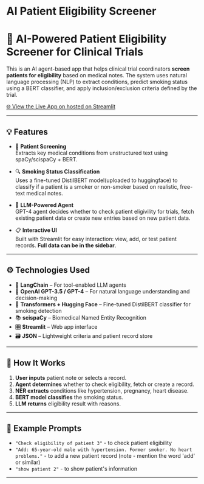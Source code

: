 ﻿# AI Patient Eligibility Screener

# 🧠 AI-Powered Patient Eligibility Screener for Clinical Trials

This is an AI agent-based app that helps clinical trial coordinators **screen patients for eligibility** based on medical notes. The system uses natural language processing (NLP) to extract conditions, predict smoking status using a BERT classifier, and apply inclusion/exclusion criteria defined by the trial.

[🌐 View the Live App on hosted on Streamlit](https://ai-patientscreener-nvsdmey7c7w7xmxn3uutlf.streamlit.app/)

---

## 💡 Features

- 🧾 **Patient Screening**  
  Extracts key medical conditions from unstructured text using spaCy/scispaCy + BERT.

- 🔍 **Smoking Status Classification**  
  Uses a fine-tuned DistilBERT model(uploaded to huggingface) to classify if a patient is a smoker or non-smoker based on realistic, free-text medical notes.

- 🧠 **LLM-Powered Agent**  
  GPT-4 agent decides whether to check patient eligivility for trials, fetch existing patient data or create new entries based on new patient data.

- 📋 **Interactive UI**  
  Built with Streamlit for easy interaction: view, add, or test patient records. **Full data can be in the sidebar**.

---

## ⚙️ Technologies Used

- 🧠 **LangChain** – For tool-enabled LLM agents  
- 💬 **OpenAI GPT-3.5 / GPT-4** – For natural language understanding and decision-making  
- 🧪 **Transformers + Hugging Face** – Fine-tuned DistilBERT classifier for smoking detection  
- 📚 **scispaCy** – Biomedical Named Entity Recognition  
- 🎛️ **Streamlit** – Web app interface  
- 🗃️ **JSON** – Lightweight criteria and patient record store

---


## 🔧 How It Works

1. **User inputs** patient note or selects a record.
2. **Agent determines** whether to check eligibility, fetch or create a record.
3. **NER extracts** conditions like hypertension, pregnancy, heart disease.
4. **BERT model classifies** the smoking status.
6. **LLM returns** eligibility result with reasons.

---

## 📎 Example Prompts

- `"Check eligibility of patient 3"` - to check patient eligibility
- `"Add: 65-year-old male with hypertension. Former smoker. No heart problems."` - to add a new patient record (note - mention the word 'add' or similar)
- `"show patient 2"` - to show patient's information

---
